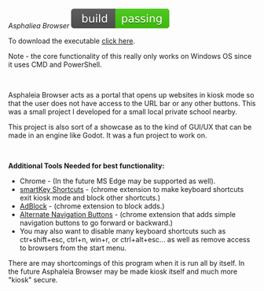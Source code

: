 *Asphaliea Browser*
![GitHub Workflow Status](https://raw.githubusercontent.com/cybergeek1943/badges/main/build-passing.svg)

To download the executable [click here](https://github.com/cybergeek1943/Asphaleia-Browser/releases/download/v4.23/Asphaleia-Browser.exe).

Note - the core functionality of this really only works on Windows OS since it uses CMD and PowerShell.

&emsp;

Asphaleia Browser acts as a portal that opens up websites in kiosk mode so that the user does not have access to the URL bar or any other buttons. This was a small project I developed for a small local private school nearby.

This project is also sort of a showcase as to the kind of GUI/UX that can be made in an engine like Godot. It was a fun project to work on.

&emsp;

**Additional Tools Needed for best functionality:**
- Chrome - (In the future MS Edge may be supported as well).
- [smartKey Shortcuts](https://chrome.google.com/webstore/detail/smartkey-shortcuts/aogbgmnbacmlobiajlmjhmbecjohglnl) - (chrome extension to make keyboard shortcuts exit kiosk mode and block other shortcuts.)
- [AdBlock](https://chrome.google.com/webstore/detail/adblock-%E2%80%94-best-ad-blocker/gighmmpiobklfepjocnamgkkbiglidom?hl=en) - (chrome extension to block adds.)
- [Alternate Navigation Buttons](https://chrome.google.com/webstore/detail/alternate-navigation-butt/biojkleepjmhindklmdcomngjkcngjmb/related?hl=en-US) - (chrome extension that adds simple navigation buttons to go forward or backward.)
- You may also want to disable many keyboard shortcuts such as ctr+shift+esc, ctrl+n, win+r, or ctrl+alt+esc... as well as remove access to browsers from the start menu. 

There are may shortcomings of this program when it is run all by itself. In the future Asphaleia Browser may be made kiosk itself and much more "kiosk" secure.
